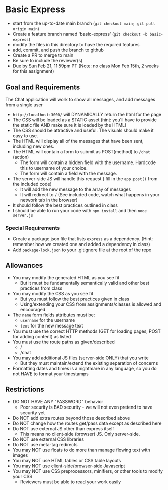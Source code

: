 # Basic Express

* start from the up-to-date main branch (`git checkout main; git pull origin main`)
* Create a feature branch named 'basic-express' (`git checkout -b basic-express`)
* modify the files in this directory to have the required features
* add, commit, and push the branch to github
* Create a PR to merge to main
* Be sure to include the reviewer(s)  
* Due by Sun Feb 21, 11:59pm PT (Note: no class Mon Feb 15th, 2 weeks for this assignment)

## Goal and Requirements

The Chat application will work to show all messages, and add messages from a single user

* `http://localhost:3000/` will DYNAMICALLY return the html for the page
* The CSS will be loaded as a STATIC asset (hint: you'll have to provide the static file AND make sure it is loaded by the HTML)
* The CSS should be attractive and useful.  The visuals should make it easy to use.
* The HTML will display all of the messages that have been sent, including new ones.
* The HTML will contain a form to submit as POST(method) to `/chat` (action)
  * The form will contain a hidden field with the username.  Hardcode this to username of your choice.
  * The form will contain a field with the message.
* The server-side JS will handle this request ( fill in the `app.post()` from the included code)
  * It will add the new message to the array of messages
  * It will redirect to `/` (See included code, watch what happens in your network tab in the browser)
* It should follow the best practices outlined in class
* I should be able to run your code with `npm install` and then `node server.js`

### Special Requirements
* Create a package.json file that lists `express` as a dependency.  (Hint: remember how we created one and added a dependency in class)
* Add `package-lock.json` to your .gitignore file at the root of the repo

## Allowances
* You may modify the generated HTML as you see fit
    * But it must be fundamentally semantically valid and other best practices from class
* You may modify the CSS as you see fit
    * But you must follow the best practices given in class
    * Using/extending your CSS from assignments/classes is allowed and encouraged
* The `name` form fields attributes must be:
    * `username` for the username
    * `text` for the new message text
* You must use the correct HTTP methods (GET for loading pages, POST for adding content) as listed
* You must use the route paths as given/described
    * /
    * /chat
* You may add additional JS files (server-side ONLY) that you write
    * But they must maintain/extend the existing separation of concerns
* Formatting dates and times is a nightmare in any language, so you do not HAVE to format your timestamps  

## Restrictions
* DO NOT HAVE ANY "PASSWORD" behavior
    * Poor security is BAD security - we will not even pretend to have security yet
* Do NOT add extra routes beyond those described above
* Do NOT change how the routes get/pass data except as described here
* Do NOT use external JS other than express itself
    * This means no client-side (browser) JS.  Only server-side.
* Do NOT use external CSS libraries
* Do NOT use meta-tag redirects
* You may NOT use floats to do more than manage flowing text with images
* You may NOT use HTML tables or CSS table layouts
* You may NOT use client-side/browser-side Javascript
* You may NOT use CSS preprocessors, minifiers, or other tools to modify your CSS
  * Reviewers must be able to read your work easily

